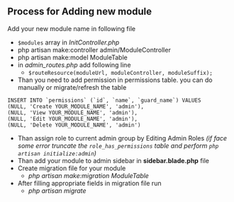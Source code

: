## Process for Adding new module
Add your new module name in following file
- `$modules` array in *InitController.php*
- php artisan make:controller admin/ModuleController
- php artisan make:model ModuleTable
- in *admin_routes.php* add following line
  - `$routeResource(moduleUrl, moduleController, moduleSuffix);`
- Than you need to add permission in permissions table. you can do manually or migrate/refresh the table 
```
INSERT INTO `permissions` (`id`, `name`, `guard_name`) VALUES 
(NULL, 'Create YOUR_MODULE_NAME', 'admin'), 
(NULL, 'View YOUR_MODULE_NAME', 'admin'), 
(NULL, 'Edit YOUR_MODULE_NAME', 'admin'), 
(NULL, 'Delete YOUR_MODULE_NAME', 'admin')
```
- Than assign role to current admin group by Editing Admin Roles *(if face some error truncate the `role_has_permissions` table and perform `php artisan initialize:admin`)*
- Than add your module to admin sidebar in **sidebar.blade.php** file
- Create migration file for your module 
  - *php artisan make:migration ModuleTable*
- After filling appropriate fields in migration file run 
  - *php artisan migrate*
